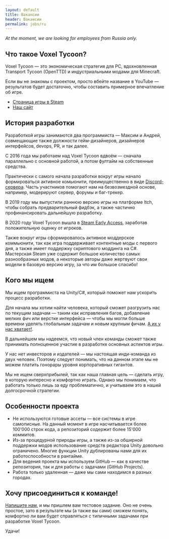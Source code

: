 ```yaml
---
layout: default
title: Вакансии
header: Вакансии
permalink: jobs/ru
---
```


*At the moment, we are looking for employees from Russia only.*

## Что такое Voxel Tycoon?

Voxel Tycoon — это экономическая стратегия для PC, вдохновленная Transport Tycoon (OpenTTD) и индустриальными модами для Minecraft.

Если вы не знакомы с проектом, просто вбейте название в YouTube — результатов будет достаточно, чтобы составить примерное впечатление об игре.

* [Страница игры в Steam](https://store.steampowered.com/app/732050/Voxel_Tycoon/)
* [Наш сайт](https://voxeltycoon.xyz)

## История разработки

Разработкой игры занимаются два программиста — Максим и Андрей, совмещающие также должности гейм-дизайнеров, дизайнеров интерфейсов, devops, PR, и так далее.

С 2016 года мы работаем над Voxel Tycoon вдвоём — сначала параллельно с основной работой, а потом фултайм на собственные средства.

Практически с самого начала разработки вокруг игры начало формироваться активное комьюнити, преимущественно в виде [Discord-сервера](https://discord.gg/voxeltycoon). Часть участников помогают нам на безвозмездной основе, например, модерируют сервер, форумы и баг-трекер.

В 2019 году мы выпустили раннюю версию игры на платформе Itch, чтобы собрать предварительный фидбэк, а также частично профинансировать дальнейшую разработку.

В 2020 году Voxel Tycoon вышла в [Steam Early Access](https://store.steampowered.com/app/732050/Voxel_Tycoon/), заработав положительную оценку от игроков.

Также вокруг игры сформировалось активное моддерское коммьюнити, так как игра поддерживает контентные моды с первого дня, а также имеет поддержку скриптового моддинга на C#. Мастерская Steam уже содержит большое количество самых разнообразных модов, а некоторые авторы даже жертвуют свои модели в базовую версию игру, за что им большое спасибо!

## Кого мы ищем

Мы ищем программиста на Unity/C#, который поможет нам ускорить процесс разработки.

Для начала мы хотим найти человека, который сможет разгрузить нас по текущим задачам — таким как исправления багов, добавление мелких фич или верстке интерфейса — чтобы мы могли больше времени уделять глобальным задачам и новым крупным фичам. [А их у нас хватает!](https://voxeltycoon.xyz/roadmap).

В дальнейшем мы надеемся, что новый член команды сможет также принимать полноценное участие в разработке основных аспектов игры.

У нас нет инвесторов и издателей — мы настоящая инди-команда из двух человек. Поэтому следует понимать, что на данном этапе мы не можем платить гонорары уровня корпоративных гигантов.

Мы не ищем сверхприбылей, так как наша главная цель — сделать игру, в которую интересно и комфортно играть. Однако мы понимаем, что работать только лишь за еду проблематично, и учитываем это в нашей долгосрочной стратегии.

## Особенности проекта

* Не используются готовые ассеты — все системы в игре самописные. На данный момент в игре насчитывается более 100'000 строк кода, а репозиторий содержит более 15'000 коммитов.
* Из-за процедурной природы игры, а также из-за обширной поддержки модов использование средств редактора Unity довольно ограничено. Многие функции Unity дублированы нами для их работоспособности в рантайме.
* Для ведения проекта мы используем GitHub  — как в качестве репозитория, так и для работы с задачами (GitHub Projects).
* Работа только удаленная — даже мы сами находимся в разных городах.

## Хочу присоединиться к команде!

[Напишите нам](mailto:dev@voxeltycoon.xyz), и мы пришлем вам тестовое задание. Оно не очень простое, зато в результате мы (а также вы сами) сможем понять, комфортно ли вам будет справляться с типичными задачами при разработке Voxel Tycoon.

Удачи!